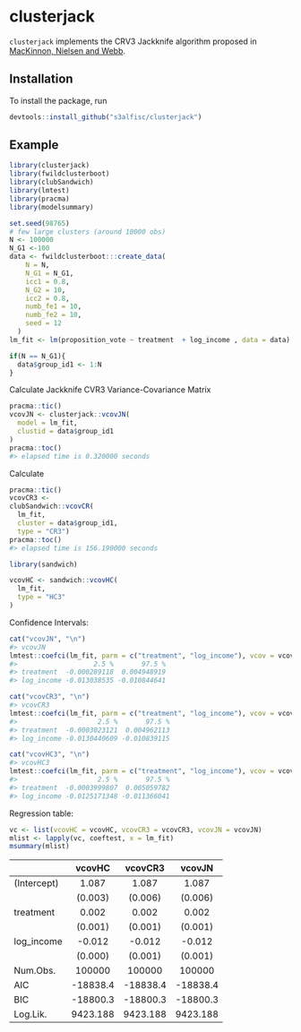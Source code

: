 
<!-- README.md is generated from README.Rmd. Please edit that file -->

# clusterjack

<!-- badges: start -->
<!-- badges: end -->

`clusterjack` implements the CRV3 Jackknife algorithm proposed in
[MacKinnon, Nielsen and
Webb](https://scholar.google.de/citations?view_op=view_citation&hl=de&user=PdkdfhMAAAAJ&sortby=pubdate&citation_for_view=PdkdfhMAAAAJ:8VtEwCQfWZkC).

## Installation

To install the package, run

``` r
devtools::install_github("s3alfisc/clusterjack")
```

## Example

``` r
library(clusterjack)
library(fwildclusterboot)
library(clubSandwich)
library(lmtest)
library(pracma)
library(modelsummary)

set.seed(98765)
# few large clusters (around 10000 obs)
N <- 100000
N_G1 <-100
data <- fwildclusterboot:::create_data(
    N = N,
    N_G1 = N_G1,
    icc1 = 0.8,
    N_G2 = 10,
    icc2 = 0.8,
    numb_fe1 = 10,
    numb_fe2 = 10,
    seed = 12
  )
lm_fit <- lm(proposition_vote ~ treatment  + log_income , data = data)

if(N == N_G1){
  data$group_id1 <- 1:N
}
```

Calculate Jackknife CVR3 Variance-Covariance Matrix

``` r
pracma::tic()
vcovJN <- clusterjack::vcovJN(
  model = lm_fit, 
  clustid = data$group_id1
)
pracma::toc()
#> elapsed time is 0.320000 seconds
```

Calculate

``` r
pracma::tic()
vcovCR3 <- 
clubSandwich::vcovCR(
  lm_fit, 
  cluster = data$group_id1, 
  type = "CR3")
pracma::toc()
#> elapsed time is 156.190000 seconds
```

``` r
library(sandwich)

vcovHC <- sandwich::vcovHC(
  lm_fit, 
  type = "HC3"
)
```

Confidence Intervals:

``` r
cat("vcovJN", "\n")
#> vcovJN
lmtest::coefci(lm_fit, parm = c("treatment", "log_income"), vcov = vcovJN)
#>                   2.5 %       97.5 %
#> treatment  -0.000289118  0.004948919
#> log_income -0.013038535 -0.010844641

cat("vcovCR3", "\n")
#> vcovCR3
lmtest::coefci(lm_fit, parm = c("treatment", "log_income"), vcov = vcovCR3)
#>                    2.5 %       97.5 %
#> treatment  -0.0003023121  0.004962113
#> log_income -0.0130440609 -0.010839115

cat("vcovHC3", "\n")
#> vcovHC3
lmtest::coefci(lm_fit, parm = c("treatment", "log_income"), vcov = vcovHC)
#>                    2.5 %       97.5 %
#> treatment  -0.0003999807  0.005059782
#> log_income -0.0125171348 -0.011366041
```

Regression table:

``` r
vc <- list(vcovHC = vcovHC, vcovCR3 = vcovCR3, vcovJN = vcovJN)
mlist <- lapply(vc, coeftest, x = lm_fit)
msummary(mlist)
```

|             |  vcovHC  | vcovCR3  |  vcovJN  |
|:------------|:--------:|:--------:|:--------:|
| (Intercept) |  1.087   |  1.087   |  1.087   |
|             | (0.003)  | (0.006)  | (0.006)  |
| treatment   |  0.002   |  0.002   |  0.002   |
|             | (0.001)  | (0.001)  | (0.001)  |
| log_income  |  -0.012  |  -0.012  |  -0.012  |
|             | (0.000)  | (0.001)  | (0.001)  |
| Num.Obs.    |  100000  |  100000  |  100000  |
| AIC         | -18838.4 | -18838.4 | -18838.4 |
| BIC         | -18800.3 | -18800.3 | -18800.3 |
| Log.Lik.    | 9423.188 | 9423.188 | 9423.188 |
